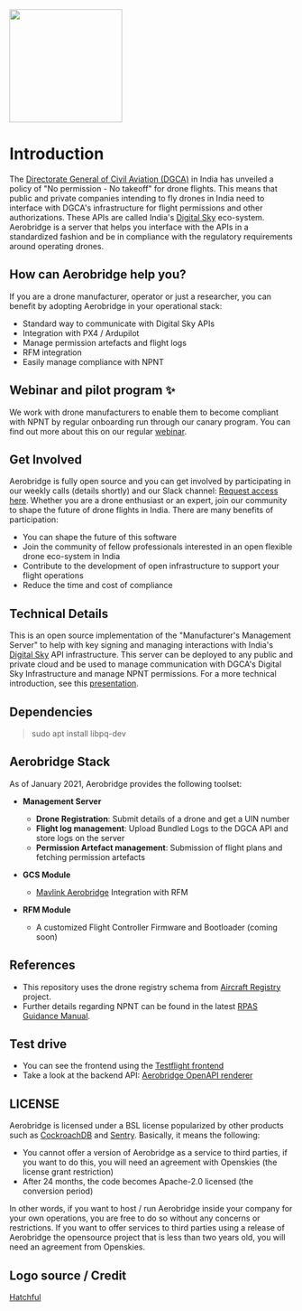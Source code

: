 <img src="https://i.imgur.com/88pvVBP.png" height="200">

# Introduction

The [Directorate General of Civil Aviation (DGCA)](https://dgca.gov.in/digigov-portal/) in India has unveiled a policy of "No permission - No takeoff" for drone flights. This means that public and private companies intending to fly drones in India need to interface with DGCA's infrastructure for flight permissions and other authorizations. These APIs are called India's [Digital Sky](https://digitalsky.dgca.gov.in/) eco-system. Aerobridge is a server that helps you interface with the APIs in a standardized fashion and be in compliance with the regulatory requirements around operating drones.

## How can Aerobridge help you?

If you are a drone manufacturer, operator or just a researcher, you can benefit by adopting Aerobridge in your operational stack:

- Standard way to communicate with Digital Sky APIs
- Integration with PX4 / Ardupilot
- Manage permission artefacts and flight logs
- RFM integration
- Easily manage compliance with NPNT

## Webinar and pilot program ✨

We work with drone manufacturers to enable them to become compliant with NPNT by regular onboarding run through our canary program. You can find out more about this on our regular [webinar](https://webinar.aerobridge.in).

## Get Involved

Aerobridge is fully open source and you can get involved by participating in our weekly calls (details shortly) and our Slack channel: [Request access here](https://forms.gle/qdUgjJHiFQn2Yuhg6). Whether you are a drone enthusiast or an expert, join our community to shape the future of drone flights in India. There are many benefits of participation:

- You can shape the future of this software
- Join the community of fellow professionals interested in an open flexible drone eco-system in India
- Contribute to the development of open infrastructure to support your flight operations
- Reduce the time and cost of compliance

## Technical Details

This is an open source implementation of the "Manufacturer's Management Server" to help with key signing and managing interactions with India's [Digital Sky](https://digitalsky.dgca.gov.in/) API infrastructure. This server can be deployed to any public and private cloud and be used to manage communication with DGCA's Digital Sky Infrastructure and manage NPNT permissions. For a more technical introduction, see this [presentation](https://docs.google.com/presentation/d/1cZrNwNrLtLIj5eKEGql2HN-G1gZFbbGhGbiTB1i16So/edit?usp=sharing).

## Dependencies
> sudo apt install libpq-dev

## Aerobridge Stack

As of January 2021, Aerobridge provides the following toolset:

- **Management Server**
  - __Drone Registration__: Submit details of a drone and get a UIN number 
  - __Flight log management__: Upload Bundled Logs to the DGCA API and store logs on the server
  - __Permission Artefact management__: Submission of flight plans and fetching permission artefacts

- **GCS Module**
  - [Mavlink Aerobridge](https://github.com/openskies-sh/mavlink-aerobridge) Integration with RFM

- **RFM Module**
  - A customized Flight Controller Firmware and Bootloader (coming soon)

## References

- This repository uses the drone registry schema from [Aircraft Registry](https://aircraftregistry.herokuapp.com) project.
- Further details regarding NPNT can be found in the latest [RPAS Guidance Manual](https://public-prd-dgca.s3.ap-south-1.amazonaws.com/InventoryList/headerblock/drones/DGCA%20RPAS%20Guidance%20Manual.pdf).

## Test drive

- You can see the frontend using the [Testflight frontend](https://aerobridgetestflight.herokuapp.com/launchpad)
- Take a look at the backend API: [Aerobridge OpenAPI renderer](https://redocly.github.io/redoc/?url=https://raw.githubusercontent.com/openskies-sh/aerobridge/master/api/aerobridge-1.0.0.resolved.yaml)

## LICENSE

Aerobridge is licensed under a BSL license popularized by other products such as [CockroachDB](https://www.cockroachlabs.com/docs/stable/licensing-faqs.html) and [Sentry](https://blog.sentry.io/2019/11/06/relicensing-sentry). Basically, it means the following:

- You cannot offer a version of Aerobridge as a service to third parties, if you want to do this, you will need an agreement with Openskies (the license grant restriction)
- After 24 months, the code becomes Apache-2.0 licensed (the conversion period)

In other words, if you want to host / run Aerobridge inside your company for your own operations, you are free to do so without any concerns or restrictions. If you want to offer services to third parties using a release of Aerobridge the opensource project that is less than two years old, you will need an agreement from Openskies.

## Logo source / Credit

[Hatchful](https://hatchful.shopify.com/)
